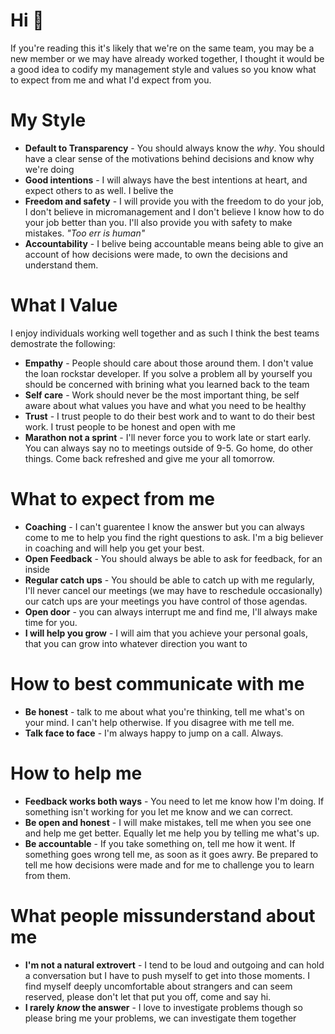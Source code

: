 # Hi :wave:
If you're reading this it's likely that we're on the same team, you may be a new member or we may have already worked together, I thought it would be a good idea to codify my management style and values so you know what to expect from me and what I'd expect from you.

# My Style
* **Default to Transparency** - You should always know the _why_. You should have a clear sense of the motivations behind decisions and know why we're doing 
* **Good intentions** - I will always have the best intentions at heart, and expect others to as well. I belive the 
* **Freedom and safety** - I will provide you with the freedom to do your job, I don't believe in micromanagement and I don't believe I know how to do your job better than you. I'll also provide you with safety to make mistakes. _"Too err is human"_
* **Accountability** - I belive being accountable means being able to give an account of how decisions were made, to own the decisions and understand them.

# What I Value
I enjoy individuals working well together and as such I think the best teams demostrate the following:

* **Empathy** - People should care about those around them. I don't value the loan rockstar developer. If you solve a problem all by yourself you should be concerned with brining what you learned back to the team
* **Self care** - Work should never be the most important thing, be self aware about what values you have and what you need to be healthy
* **Trust** - I trust people to do their best work and to want to do their best work. I trust people to be honest and open with me
* **Marathon not a sprint** - I'll never force you to work late or start early. You can always say no to meetings outside of 9-5. Go home, do other things. Come back refreshed and give me your all tomorrow.


# What to expect from me
* **Coaching** - I can't guarentee I know the answer but you can always come to me to help you find the right questions to ask. I'm a big believer in coaching and will help you get your best.
* **Open Feedback** - You should always be able to ask for feedback, for an inside 
* **Regular catch ups** - You should be able to catch up with me regularly, I'll never cancel our meetings (we may have to reschedule occasionally) our catch ups are your meetings you have control of those agendas.
* **Open door** - you can always interrupt me and find me, I'll always make time for you.
* **I will help you grow** - I will aim that you achieve your personal goals, that you can grow into whatever direction you want to

# How to best communicate with me
* **Be honest** - talk to me about what you're thinking, tell me what's on your mind. I can't help otherwise. If you disagree with me tell me.
* **Talk face to face** - I'm always happy to jump on a call. Always.

# How to help me
* **Feedback works both ways** - You need to let me know how I'm doing. If something isn't working for you let me know and we can correct.
* **Be open and honest** - I will make mistakes, tell me when you see one and help me get better. Equally let me help you by telling me what's up.
* **Be accountable** - If you take something on, tell me how it went. If something goes wrong tell me, as soon as it goes awry. Be prepared to tell me how decisions were made and for me to challenge you to learn from them.

# What people missunderstand about me
* **I'm not a natural extrovert** - I tend to be loud and outgoing and can hold a conversation but I have to push myself to get into those moments. I find myself deeply uncomfortable about strangers and can seem reserved, please don't let that put you off, come and say hi.
* **I rarely _know_ the answer** -  I love to investigate problems though so please bring me your problems, we can investigate them together